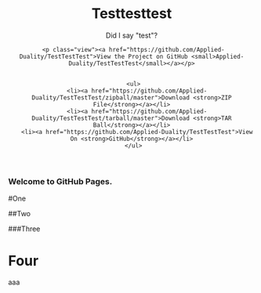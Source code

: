 ---
---
<head>
  <meta charset="utf-8">
  <meta http-equiv="X-UA-Compatible" content="chrome=1">
  <title>Testtesttest by Applied-Duality</title>

  <link rel="stylesheet" href="stylesheets/styles.css">
  <link rel="stylesheet" href="stylesheets/github-light.css">
  <meta name="viewport" content="width=device-width, initial-scale=1, user-scalable=no">
  <!--[if lt IE 9]>
  <script src="//html5shiv.googlecode.com/svn/trunk/html5.js"></script>
  <![endif]-->
</head>


 <div class="wrapper">
   <header>
     <h1>Testtesttest</h1>
     <p>Did I say &quot;test&quot;?</p>

     <p class="view"><a href="https://github.com/Applied-Duality/TestTestTest">View the Project on GitHub <small>Applied-Duality/TestTestTest</small></a></p>


     <ul>
       <li><a href="https://github.com/Applied-Duality/TestTestTest/zipball/master">Download <strong>ZIP File</strong></a></li>
       <li><a href="https://github.com/Applied-Duality/TestTestTest/tarball/master">Download <strong>TAR Ball</strong></a></li>
       <li><a href="https://github.com/Applied-Duality/TestTestTest">View On <strong>GitHub</strong></a></li>
     </ul>
   </header>

<section>

<h3>
<a id="welcome-to-github-pages" class="anchor" href="#welcome-to-github-pages" aria-hidden="true">
<span class="octicon octicon-link"></span>
</a>
Welcome to GitHub Pages.
</h3>

</section>

#One

##Two

###Three

<h1>Four</h1>

aaa

</div>
